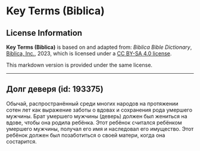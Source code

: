 # Key Terms (Biblica)

## License Information

**Key Terms (Biblica)** is based on and adapted from: _Biblica Bible Dictionary_, [Biblica, Inc.](https://www.biblica.com/), 2023, which is licensed under a [CC BY-SA 4.0 license](https://creativecommons.org/licenses/by-sa/4.0/legalcode.en).

This markdown version is provided under the same license.



--------------------------------

## Долг деверя (id: 193375)

Обычай, распространённый среди многих народов на протяжении сотен лет как выражение заботы о вдовах и сохранения рода умершего мужчины. Брат умершего мужчины (деверь) должен был жениться на вдове, чтобы она родила ребёнка. Этот ребёнок считался ребёнком умершего мужчины, получал его имя и наследовал его имущество. Этот ребёнок должен был позаботиться о своей матери, когда она состарится. 


